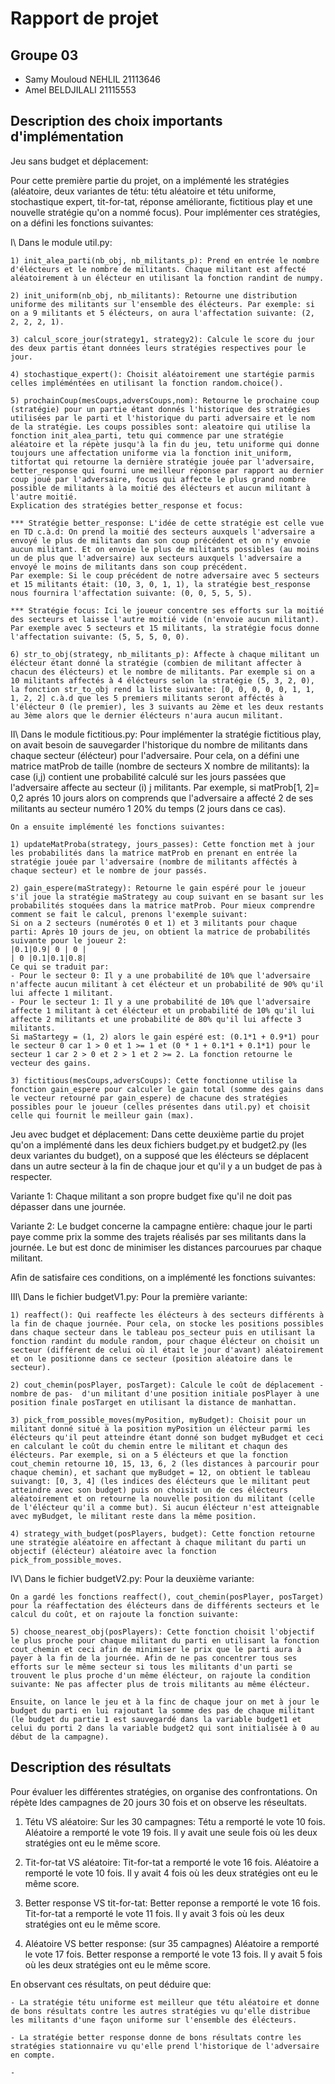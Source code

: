 # Rapport de projet

## Groupe 03
* Samy Mouloud NEHLIL 21113646
* Amel BELDJILALI 21115553

## Description des choix importants d'implémentation

Jeu sans budget et déplacement: 

Pour cette première partie du projet, on a implémenté les stratégies (aléatoire, deux variantes de tétu: tétu aléatoire et tétu uniforme, stochastique expert, tit-for-tat, réponse améliorante, fictitious play et une nouvelle stratégie qu'on a nommé focus). Pour implémenter ces stratégies, on a défini les fonctions suivantes:

I\ Dans le module util.py:  

    1) init_alea_parti(nb_obj, nb_militants_p): Prend en entrée le nombre d'élécteurs et le nombre de militants. Chaque militant est affecté aléatoirement à un élécteur en utilisant la fonction randint de numpy.

    2) init_uniform(nb_obj, nb_militants): Retourne une distribution uniforme des militants sur l'ensemble des élécteurs. Par exemple: si on a 9 militants et 5 élécteurs, on aura l'affectation suivante: (2, 2, 2, 2, 1).

    3) calcul_score_jour(strategy1, strategy2): Calcule le score du jour des deux partis étant données leurs stratégies respectives pour le jour.

    4) stochastique_expert(): Choisit aléatoirement une startégie parmis celles impléméntées en utilisant la fonction random.choice().

    5) prochainCoup(mesCoups,adversCoups,nom): Retourne le prochaine coup (stratégie) pour un partie étant donnés l'historique des stratégies utilisées par le parti et l'historique du parti adversaire et le nom de la stratégie. Les coups possibles sont: aleatoire qui utilise la fonction init_alea_parti, tetu qui commence par une stratégie aléatoire et la répète jusqu'à la fin du jeu, tetu uniforme qui donne toujours une affectation uniforme via la fonction init_uniform, titfortat qui retourne la dernière stratégie jouée par l'adversaire, better_response qui fourni une meilleur réponse par rapport au dernier coup joué par l'adversaire, focus qui affecte le plus grand nombre possible de militants à la moitié des élécteurs et aucun militant à l'autre moitié.
    Explication des stratégies better_response et focus:

    *** Stratégie better_response: L'idée de cette stratégie est celle vue en TD c.à.d: On prend la moitié des secteurs auxquels l'adversaire a envoyé le plus de militants dan son coup précédent et on n'y envoie aucun militant. Et on envoie le plus de militants possibles (au moins un de plus que l'adversaire) aux secteurs auxquels l'adversaire a envoyé le moins de militants dans son coup précédent. 
    Par exemple: Si le coup précédent de notre adversaire avec 5 secteurs et 15 militants était: (10, 3, 0, 1, 1), la stratégie best_response nous fournira l'affectation suivante: (0, 0, 5, 5, 5).

    *** Stratégie focus: Ici le joueur concentre ses efforts sur la moitié des secteurs et laisse l'autre moitié vide (n'envoie aucun militant). Par exemple avec 5 secteurs et 15 militants, la stratégie focus donne l'affectation suivante: (5, 5, 5, 0, 0).

    6) str_to_obj(strategy, nb_militants_p): Affecte à chaque militant un élécteur étant donné la stratégie (combien de militant affecter à chacun des élécteurs) et le nombre de militants. Par exemple si on a 10 militants affectés à 4 élécteurs selon la stratégie (5, 3, 2, 0), la fonction str_to_obj rend la liste suivante: [0, 0, 0, 0, 0, 1, 1, 1, 2, 2] c.à.d que les 5 premiers militants seront afféctés à l'élécteur 0 (le premier), les 3 suivants au 2ème et les deux restants au 3ème alors que le dernier élécteurs n'aura aucun militant.

II\ Dans le module fictitious.py: 
    Pour implémenter la stratégie fictitious play, on avait besoin de sauvegarder l'historique du nombre de militants dans chaque secteur (élécteur) pour l'adversaire. Pour cela, on a défini une matrice matProb de taille (nombre de secteurs X nombre de militants): la case (i,j) contient une probabilité calculé sur les jours passées que l'adversaire affecte au secteur (i) j militants. Par exemple, si matProb[1, 2]= 0,2 aprés 10 jours alors on comprends que l'adversaire a affecté 2 de ses militants au secteur numéro 1 20% du temps (2 jours dans ce cas).

    On a ensuite implémenté les fonctions suivantes:

    1) updateMatProba(strategy, jours_passes): Cette fonction met à jour les probabilités dans la matrice matProb en prenant en entrée la stratégie jouée par l'adversaire (nombre de militants afféctés à chaque secteur) et le nombre de jour passés.

    2) gain_espere(maStrategy): Retourne le gain espéré pour le joueur s'il joue la stratégie maStrategy au coup suivant en se basant sur les probabilités stoquées dans la matrice matProb. Pour mieux comprendre comment se fait le calcul, prenons l'exemple suivant:
    Si on a 2 secteurs (numérotés 0 et 1) et 3 militants pour chaque parti: Après 10 jours de jeu, on obtient la matrice de probabilités suivante pour le joueur 2:
    |0.1|0.9| 0 | 0 |
    | 0 |0.1|0.1|0.8|
    Ce qui se traduit par:
    - Pour le secteur 0: Il y a une probabilité de 10% que l'adversaire n'affecte aucun militant à cet élécteur et un probabilité de 90% qu'il lui affecte 1 militant.
    - Pour le secteur 1: Il y a une probabilité de 10% que l'adversaire affecte 1 militant à cet élécteur et un probabilité de 10% qu'il lui affecte 2 militants et une probabilité de 80% qu'il lui affecte 3 militants.
    Si maStartegy = (1, 2) alors le gain espéré est: (0.1*1 + 0.9*1) pour le secteur 0 car 1 > 0 et 1 >= 1 et (0 * 1 + 0.1*1 + 0.1*1) pour le secteur 1 car 2 > 0 et 2 > 1 et 2 >= 2. La fonction retourne le vecteur des gains. 

    3) fictitious(mesCoups,adversCoups): Cette fonctionne utilise la fonction gain_espere pour calculer le gain total (somme des gains dans le vecteur retourné par gain_espere) de chacune des stratégies possibles pour le joueur (celles présentes dans util.py) et choisit celle qui fournit le meilleur gain (max).


Jeu avec budget et déplacement: Dans cette deuxième partie du projet qu'on a implémenté dans les deux fichiers budget.py et budget2.py (les deux variantes du budget), on a supposé que les élécteurs se déplacent dans un autre secteur à la fin de chaque jour et qu'il y a un budget de pas à respecter.

Variante 1: Chaque militant a son propre budget fixe qu'il ne doit pas dépasser dans une journée.

Variante 2: Le budget concerne la campagne entière: chaque jour le parti paye comme prix la somme des trajets réalisés par ses militants dans la journée. Le but est donc de minimiser les distances parcourues par chaque militant.

Afin de satisfaire ces conditions, on a implémenté les fonctions suivantes:

III\ Dans le fichier budgetV1.py: Pour la première variante:        

    1) reaffect(): Qui reaffecte les élécteurs à des secteurs différents à la fin de chaque journée. Pour cela, on stocke les positions possibles dans chaque secteur dans le tableau pos_secteur puis en utilisant la fonction randint du module random, pour chaque élécteur on choisit un secteur (différent de celui où il était le jour d'avant) aléatoirement et on le positionne dans ce secteur (position aléatoire dans le secteur).

    2) cout_chemin(posPlayer, posTarget): Calcule le coût de déplacement -nombre de pas-  d'un militant d'une position initiale posPlayer à une position finale posTarget en utilisant la distance de manhattan.

    3) pick_from_possible_moves(myPosition, myBudget): Choisit pour un militant donné situé à la position myPosition un élécteur parmi les élécteurs qu'il peut atteindre étant donné son budget myBudget et ceci en calculant le coût du chemin entre le militant et chaqun des élécteurs. Par exemple, si on a 5 élécteurs et que la fonction cout_chemin retourne 10, 15, 13, 6, 2 (les distances à parcourir pour chaque chemin), et sachant que myBudget = 12, on obtient le tableau suivangt: [0, 3, 4] (les indices des élécteurs que le militant peut atteindre avec son budget) puis on choisit un de ces élécteurs aléatoirement et on retourne la nouvelle position du militant (celle de l'élécteur qu'il a comme but). Si aucun élécteur n'est atteignable avec myBudget, le militant reste dans la même position.

    4) strategy_with_budget(posPlayers, budget): Cette fonction retourne une stratégie aléatoire en affectant à chaque militant du parti un objectif (élécteur) aléatoire avec la fonction pick_from_possible_moves.

IV\ Dans le fichier budgetV2.py: Pour la deuxième variante: 

    On a gardé les fonctions reaffect(), cout_chemin(posPlayer, posTarget) pour la réaffectation des élécteurs dans de différents secteurs et le calcul du coût, et on rajoute la fonction suivante:

    5) choose_nearest_obj(posPlayers): Cette fonction choisit l'objectif le plus proche pour chaque militant du parti en utilisant la fonction cout_chemin et ceci afin de minimiser le prix que le parti aura à payer à la fin de la journée. Afin de ne pas concentrer tous ses efforts sur le même secteur si tous les militants d'un parti se trouvent le plus proche d'un même élécteur, on rajoute la condition suivante: Ne pas affecter plus de trois militants au même élécteur.

    Ensuite, on lance le jeu et à la finc de chaque jour on met à jour le budget du parti en lui rajoutant la somme des pas de chaque militant (le budget du partie 1 est sauvegardé dans la variable budget1 et celui du porti 2 dans la variable budget2 qui sont initialisée à 0 au début de la campagne).



## Description des résultats
Pour évaluer les différentes stratégies, on organise des confrontations. On répète ldes campagnes de 20 jours 30 fois et on observe les réseultats.

1) Tétu VS aléatoire: Sur les 30 campagnes:
    Tétu a remporté le vote 10 fois.
    Aléatoire a remporté le vote 19 fois.
    Il y avait une seule fois où les deux stratégies ont eu le même score.

2) Tit-for-tat VS aléatoire:
    Tit-for-tat a remporté le vote 16 fois.
    Aléatoire a remporté le vote 10 fois.
    Il y avait 4 fois où les deux stratégies ont eu le même score.

3) Better response VS tit-for-tat:
    Better reponse a remporté le vote 16 fois.
    Tit-for-tat a remporté le vote 11 fois.
    Il y avait 3 fois où les deux stratégies ont eu le même score.

4) Aléatoire VS better response: (sur 35 campagnes)
    Aléatoire a remporté le vote 17 fois.
    Better response a remporté le vote 13 fois.
    Il y avait 5 fois où les deux stratégies ont eu le même score.

En observant ces résultats, on peut déduire que:

    - La stratégie tétu uniforme est meilleur que tétu aléatoire et donne de bons résultats contre les autres stratégies vu qu'elle distribue les militants d'une façon uniforme sur l'ensemble des élécteurs.

    - La stratégie better response donne de bons résultats contre les stratégies stationnaire vu qu'elle prend l'historique de l'adversaire en compte.

    -  
